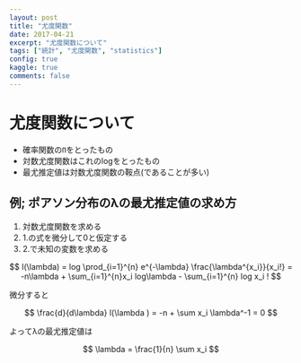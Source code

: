 ```yaml
---
layout: post
title: "尤度関数"
date: 2017-04-21
excerpt: "尤度関数について"
tags: ["統計", "尤度関数", "statistics"]
config: true
kaggle: true
comments: false
---
```


# 尤度関数について
 - 確率関数の`Π`をとったもの
 - 対数尤度関数はこれのlogをとったもの
 - 最尤推定値は対数尤度関数の鞍点(であることが多い)

## 例; ポアソン分布のλの最尤推定値の求め方
 1. 対数尤度関数を求める
 2. 1.の式を微分して0と仮定する
 3. 2.で未知の変数を求める

$$
l(\lambda) = log \prod_{i=1}^{n} e^{-\lambda} \frac{\lambda^{x_i}}{x_i!} = -n\lambda + \sum_{i=1}^{n}x_i log\lambda - \sum_{i=1}^{n} log x_i !
$$

微分すると

$$
\frac{d}{d\lambda} l(\lambda ) = -n + \sum x_i \lambda^-1 = 0
$$

よってλの最尤推定値は

$$
\lambda = \frac{1}{n} \sum x_i
$$
